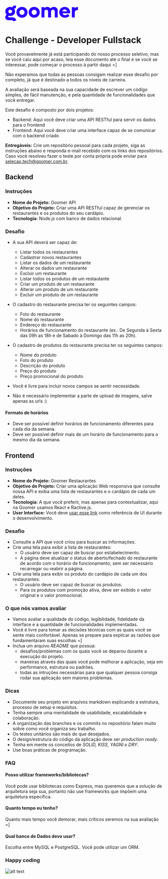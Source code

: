 ![alt text](https://github.com/goomerdev/job-dev-backend-interview/raw/master/media/logo-azul.png "Goomer")

# Challenge - Developer Fullstack

Você provavelmente já está participando do nosso processo seletivo, mas se você caiu aqui por acaso, leia esse documento até o final e se você se interessar, pode começar o processo à partir daqui =]

Não esperamos que todas as pessoas consigam realizar esse desafio por completo, já que é destinado a todos os níveis de carreira.

A avaliação será baseada na sua capacidade de escrever um código simples, de fácil manutenção, e pela quantidade de funcionalidades que você entregar.

Este desafio é composto por dois projetos:
 - Backend: Aqui você deve criar uma API RESTful para servir os dados para o frontend
 - Frontend: Aqui você deve criar uma interface capaz de se comunicar com o backend criado

**Entregáveis:** Crie um repositório pessoal para cada projeto, siga as instruções abaixo e responda e-mail recebido com os links dos repositórios. Caso você resolveu fazer o teste por conta própria pode enviar para selecao.tech@goomer.com.br.
## Backend

### Instruções

- **Nome do Projeto:** Goomer API
- **Objetivo do Projeto:** Criar uma API RESTful capaz de gerenciar os restaurantes e os produtos do seu cardápio.
- **Tecnologia:** Node.js com banco de dados relacional.

### Desafio

- A sua API deverá ser capaz de:
    - Listar todos os restaurantes
    - Cadastrar novos restaurantes
    - Listar os dados de um restaurante
    - Alterar os dados um restaurante
    - Excluir um restaurante
    - Listar todos os produtos de um restautante
    - Criar um produto de um restaurante
    - Alterar um produto de um restaurante
    - Excluir um produto de um restaurante

- O cadastro do restaurante precisa ter os seguintes campos:
    - Foto do restaurante
    - Nome do restaurante
    - Endereço do restaurante
    - Horários de funcionamento do restaurante (ex.: De Segunda à Sexta das 09h as 18h e de Sabado à Domingo das 11h as 20h).
    
- O cadastro de produtos do restaurante precisa ter os seguintes campos:
    - Nome do produto
    - Foto do produto
    - Descrição do produto
    - Preço do produto
    - Preço promocional do produto

- Você é livre para incluir novos campos se sentir necessidade.
- Não é necessário implementar a parte de upload de imagens, salve apenas as urls :)

#### Formato de horários
- Deve ser possível definir horários de funcionamento diferentes para cada dia da semana.
- Deve ser possível definir mais de um horário de funcionamento para o mesmo dia da semana.

## Frontend
### Instruções

- **Nome do Projeto:** Goomer Restaurantes
- **Objetivo do Projeto:** Criar uma aplicação Web responsiva que consulte nossa API e exiba uma lista de restaurantes e o cardápio de cada um deles.
- **Tecnologia:** A que você preferir, mas apenas para contextualizar, aqui na Goomer usamos React e Ractive.js.
- **User Interface:** Você deve [usar esse link](https://xd.adobe.com/spec/f6e71782-ebba-4573-6f7a-005a1a6d391f-80d6/) como referência de UI durante o desenvolvimento.

### Desafio

- Consulte a API que você criou para buscar as informações.
- Crie uma tela para exibir a lista de restaurantes:
    - O usuário deve ser capaz de buscar por estabelecimento.
    - A página deve atualizar o status de aberto/fechado do restaurante de acordo com o horário de funcionamento, sem ser necessário recarregar ou reabrir a página.
- Crie uma tela para exibir os produto do cardápio de cada um dos restaurantes:
    - O usuário deve ser capaz de buscar os produtos. 
    - Para os produtos com promoção ativa, deve ser exibido o valor original e o valor promocional.

### O que nós vamos avaliar

- Vamos avaliar a qualidade do código, legibilidade, fidelidade da interface e a quantidade de funcionalidades implementadas.
- Você é livre para tomar as decisões técnicas com as quais você se sente mais confortável. Apenas se prepare para explicar as razões que fundamentaram suas escolhas =]
- Inclua um arquivo *README* que possua:
  - desafios/problemas com os quais você se deparou durante a execução do projeto.
  - maneiras através das quais você pode melhorar a aplicação, seja em performance, estrutura ou padrões. 
  - todas as intruções necessárias para que qualquer pessoa consiga rodar sua aplicação sem maiores problemas.

### Dicas

- Documente seu projeto em arquivos markdown explicando a estrutura, processo de setup e requisitos.
- Tenha sempre uma mentalidade de usabilidade, escalabilidade e colaboração.
- A organização das branches e os commits no repositório falam muito sobre como você organiza seu trabalho.
- Os testes unitários são mais do que desejados.
- O design/estrutura do código da aplicação deve ser *production ready*.
- Tenha em mente os conceitos de *SOLID, KISS, YAGNI e DRY*.
- Use boas práticas de programação.

### FAQ

#### Posso utilizar frameworks/bibliotecas?

Você pode usar bibliotecas como Express, mas queremos que a solução de arquitetura seja sua, portanto não use frameworks que impõem uma arquitetura específica.

#### Quanto tempo eu tenho?

Quanto mais tempo você demorar, mais críticos seremos na sua avaliação =]

#### Qual banco de Dados devo usar?

Escolha entre MySQL e PostgreSQL. Você pode utilizar um ORM.

### Happy coding 

![alt text](https://github.com/goomerdev/job-dev-backend-interview/raw/master/media/may-the-force-be-with-you.jpg "Happy Coding!!!")
